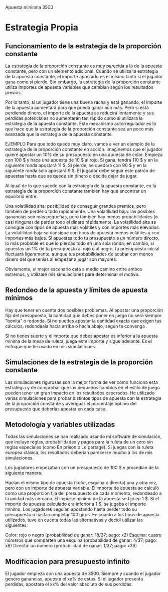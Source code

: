 Apuesta mininma 3500
# Estrategia Propia
## Funcionamiento de la estrategia de la proporción constante
La estrategia de la proporción constante es muy parecida a la de la apuesta constante, pero con un elemento adicional. Cuando se utiliza la estrategia de la apuesta constante, el importe apostado es el mismo tanto si el jugador gana como si pierde. Sin embargo, la estrategia de la proporción constante utiliza importes de apuesta variables que cambian según los resultados previos.

Por lo tanto, si un jugador tiene una buena racha y está ganando, el importe de la apuesta aumentará para que pueda ganar aún más. Pero si está perdiendo dinero, el importe de la apuesta se reducirá lentamente y sus pérdidas potenciales no aumentarán tan rápido como si utilizara la estrategia de la apuesta constante. Este mecanismo autorregulador es lo que hace que la estrategia de la proporción constante sea un poco más avanzada que la estrategia de la apuesta constante.

 EJEMPLO
Para que todo quede muy claro, vamos a ver un ejemplo de la estrategia de la proporción constante en acción. Imaginemos que el jugador quiere apostar un 10% de su presupuesto en una apuesta de color. Empieza con 100 $ y hace una apuesta de 10 $ al rojo. Si gana, tendrá 110 $ y en la siguiente ronda apostará 11 $. Si pierde, se quedará con 90 $ y en la siguiente ronda solo apostará 9 $. El jugador debe seguir este patrón de apuestas hasta que se quede sin dinero o decida dejar de jugar.

Al igual de lo que sucede con la estrategia de la apuesta constante, en la estrategia de la proporción constante también hay que encontrar un equilibrio entre:

Una volatilidad alta: posibilidad de conseguir grandes premios, pero también de perderlo todo rápidamente.
Una volatilidad baja: las posibles ganancias son más pequeñas, pero también hay menos probabilidades (o casi ninguna) de perder todo el dinero rápidamente.
La volatilidad alta se consigue con tipos de apuesta más volátiles y con importes más elevados. La volatilidad baja se consigue con tipos de apuesta menos volátiles y con importes más bajos. Si apuestas todo tu presupuesto a un número directo, lo más probable es que lo pierdas todo en una sola ronda; en cambio, si apuestas un 1% de tu presupuesto al rojo o al negro, tu presupuesto inicial fluctuará ligeramente, aunque tus probabilidades de acabar con menos dinero del que tenías al empezar a jugar son mayores.

Obviamente, el mejor escenario está a medio camino entre ambos extremos, y utilizaré mis simulaciones para determinar el motivo.

## Redondeo de la apuesta y límites de apuesta mínimos
Hay que tener en cuenta dos posibles problemas. Al apostar una proporción fija del presupuesto, la cantidad que debes poner en juego no será siempre "bonita" o redonda. Si no puedes apostar la cantidad exacta que exigen tus cálculos, redondéala hacia arriba o hacia abajo, según te convenga .

Si no tienes suerte y el importe que debes apostar es inferior a la apuesta mínima de la mesa de ruleta, juega este importe y sigue adelante. Es el enfoque que he usado en mis simulaciones.

## Simulaciones de la estrategia de la proporción constante
Las simulaciones rigurosas son la mejor forma de ver cómo funciona esta estrategia y de comprobar que los pequeños cambios en el estilo de juego pueden tener un gran impacto en los resultados esperados. He utilizado varias simulaciones para probar distintos tipos de apuesta con la estrategia de la proporción constante y averiguar el porcentaje óptimo del presupuesto que deberías apostar en cada caso.

## Metodología y variables utilizadas
Todas las simulaciones se han realizado usando mi software de simulación, que incluye reglas, probabilidades y pagos para la ruleta de un cero sin reglas especiales (como En prison o Le partage). Si juegas con la ruleta europea clásica, los resultados deberían parecerse mucho a los de mis simulaciones.

Los jugadores empezaban con un presupuesto de 100 $ y procedían de la siguiente manera:

Hacían el mismo tipo de apuesta (color, esquina o directa) una y otra vez, pero con un importe de apuesta variable.
El importe de apuesta se calculó como una proporción fija del presupuesto de cada momento, redondeado a la unidad más cercana.
El importe mínimo de la apuesta se fijó en 1 $. Si el importe de apuesta calculado era inferior a 1 $, se jugaba el importe mínimo.
Los jugadores seguían apostando hasta perder todo su presupuesto o hasta completar 100 giros.
En cuanto a los tipos de apuesta utilizados, tuve en cuenta todas las alternativas y decidí utilizar las siguientes:

Color: rojo o negro (probabilidad de ganar: 18/37; pago: x2)
Esquina: cuatro números que comparten una esquina (probabilidad de ganar: 4/37; pago: x9)
Directa: un número (probabilidad de ganar: 1/37; pago: x36)

## Modificacion para presupuesto infinito
El jugador empieza con una apuesta de 3500. Siempre y cuando el jugador genere ganancias, apuesta el xx% de estas. Si el jugador presenta perdidas, apostara el xx% del valor absoluto de sus perdidas.